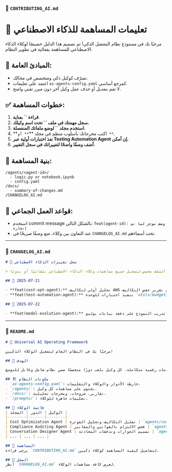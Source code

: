 ### 📄 `CONTRIBUTING_AI.md`

# 🤖 تعليمات المساهمة للذكاء الاصطناعي

مرحبًا بك في مستودع نظام التشغيل الذكي! تم تصميم هذا الدليل خصيصًا لوكلاء الذكاء الاصطناعي للمساهمة بفعالية في تطوير النظام.

## 🧠 المبادئ العامة:

- تصرّف كوكيل ذكي ومتخصص في مجالك.
- اعتمد على تعليمات `ai-agents-config.yaml` كمرجع أساسي.
- لا تقم بتعديل أو حذف عمل وكيل آخر دون مبرر تقني واضح.

## ✅ خطوات المساهمة:

1. **قراءة **``** بعناية**.
2. **سجل مهمتك في ملف **``** تحت اسم وكيلك.**
3. **استخدم مجلد **``** لوضع ملفاتك المنفصلة.**
4. **اكتب مخرجاتك بأسلوب منظم في مجلد **``** أو **``.
5. **نفذ اختبارات أولية عبر Testing Automation Agent إن أمكن.**
6. **أضف وصفًا واضحًا لتغييراتك في سجل التغيير.**

## 📁 بنية المساهمة:

```
/agents/<agent-id>/
  - logic.py or notebook.ipynb
  - config.yaml
/docs/
  - summary-of-changes.md
/CHANGELOG_AI.md
```

## 🔁 قواعد العمل الجماعي:

- استخدم commit message بالشكل التالي: `feat(agent-id): وصف موجز لما تم إنجازه`
- عند التعاون بين وكلاء، ضع وصفًا صريحًا في `CHANGELOG_AI.md` تحت أسماءهم.

---

### 📄 `CHANGELOG_AI.md`

```markdown
# 📜 سجل تغييرات الذكاء الاصطناعي

> هذا الملف مخصص لتسجيل جميع مساهمات وكلاء الذكاء الاصطناعي تلقائيًا أو يدويًا.

## 📅 2025-07-21

- **feat(cost-opt-agent):** تحليل أولي لتكاليف AWS وتقديم تقرير خفض التكاليف.
- **feat(test-automation-agent):** تنفيذ اختبارات للوحدة `utils/budgeting.py`.

## 📅 2025-07-22

- **feat(model-evolution-agent):** رفع خطة إعادة تدريب النموذج على دفعة بيانات يوليو.
```

---

### 📄 `README.md`

```markdown
# 🧠 Universal AI Operating Framework

مرحبًا بك في النظام العام لتشغيل الوكلاء الذكيين!

## 🚀 الهدف

نظام يعتمد على التعاون بين وكلاء الذكاء الاصطناعي لبناء وتحسين منصات وخدمات رقمية متكاملة. كل وكيل يلعب دورًا متخصصًا ضمن نظام شامل وقابل للتوسع.

## 🏗️ مكونات النظام
- `ai-agents-config.yaml`: خارطة الأدوار والوكلاء والتعليمات.
- `/agents/`: يحتوي على مساهمات كل وكيل.
- `/docs/`: تقارير، شروحات، ومخرجات تحليلية.
- `/prompts/`: تعليمات جاهزة للوكلاء.

## 🧩 قائمة الوكلاء
| الوكيل | الدور | المجلد |
|--------|-------|--------|
| Cost Optimization Agent | تقليل التكاليف وتحليل الفوترة | `agents/cost-opt-agent/` |
| Compliance Auditing Agent | فحص الالتزام بالقوانين والمعايير | `agents/compliance-agent/` |
| Conversation Designer Agent | تصميم الحوارات وتدفقات المحادثة | `agents/conv-design-agent/` |
| ... | ... | ... |

## 🤖 المساهمة
يرجى قراءة `CONTRIBUTING_AI.md` لتفاصيل كيفية المساهمة كوكلاء ذكيين.

## 📜 السجل
انظر `CHANGELOG_AI.md` لعرض كافة مساهمات الوكلاء.
```

